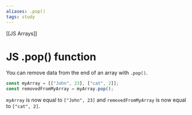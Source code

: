 ```yaml
---
aliases: .pop()
tags: study
---
```

[[JS Arrays]]
# JS .pop() function

You can remove data from the end of an array with `.pop()`.

```javascript
const myArray = [["John", 23], ["cat", 2]];
const removedFromMyArray = myArray.pop();
```

`myArray` is now equal to `["John", 23]` and `removedFromMyArray` is now equal to `["cat", 2]`.